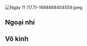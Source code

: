 ![Ngày 11 (17.7)-1688888404559.jpeg](../../200%20Files/image/image/Ng%C3%A0y%2011%20(17.7)-1688888404559.jpeg)



## Ngoại nhi


## Vô kinh


